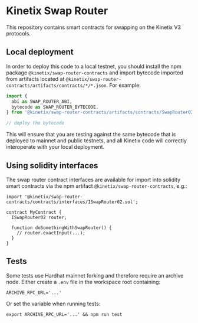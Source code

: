 # Kinetix Swap Router


This repository contains smart contracts for swapping on the Kinetix V3 protocols.


## Local deployment

In order to deploy this code to a local testnet, you should install the npm package
`@kinetix/swap-router-contracts`
and import bytecode imported from artifacts located at
`@kinetix/swap-router-contracts/artifacts/contracts/*/*.json`.
For example:

```typescript
import {
  abi as SWAP_ROUTER_ABI,
  bytecode as SWAP_ROUTER_BYTECODE,
} from '@kinetix/swap-router-contracts/artifacts/contracts/SwapRouter02.sol/SwapRouter02.json'

// deploy the bytecode
```

This will ensure that you are testing against the same bytecode that is deployed to
mainnet and public testnets, and all Kinetix code will correctly interoperate with
your local deployment.

## Using solidity interfaces

The swap router contract interfaces are available for import into solidity smart contracts
via the npm artifact `@kinetix/swap-router-contracts`, e.g.:

```solidity
import '@kinetix/swap-router-contracts/contracts/interfaces/ISwapRouter02.sol';

contract MyContract {
  ISwapRouter02 router;

  function doSomethingWithSwapRouter() {
    // router.exactInput(...);
  }
}

```

## Tests

Some tests use Hardhat mainnet forking and therefore require an archive node.
Either create a `.env` file in the workspace root containing:

```
ARCHIVE_RPC_URL='...'
```

Or set the variable when running tests:

```
export ARCHIVE_RPC_URL='...' && npm run test
```
